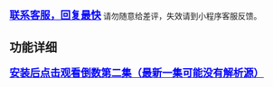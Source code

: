 <a href="https://gitee.com/anjude/public-resource/raw/md-img/TW-TamperMonkey.png" target="_blanck" style="font-size: 18px; color: blue;font-weight: bold;">联系客服，回复最快</a>
请勿随意给差评，失效请到小程序客服反馈。

## 功能详细

<a href="https://www.bilibili.com/bangumi/play/ss28747/?spm_id_from=333.999.0.0" target="_blanck" style="font-size: 18px; color: blue;font-weight: bold;">安装后点击观看倒数第二集（最新一集可能没有解析源）</a>